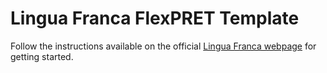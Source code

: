 # Lingua Franca FlexPRET Template

Follow the instructions available on the official [Lingua Franca webpage](https://www.lf-lang.org/docs/embedded/flexpret) for getting started.

